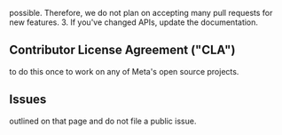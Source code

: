 possible.
Therefore, we do not plan on accepting many pull requests for new features.
3. If you've changed APIs, update the documentation.
## Contributor License Agreement ("CLA")
to do this once to work on any of Meta's open source projects.

## Issues
outlined on that page and do not file a public issue.
